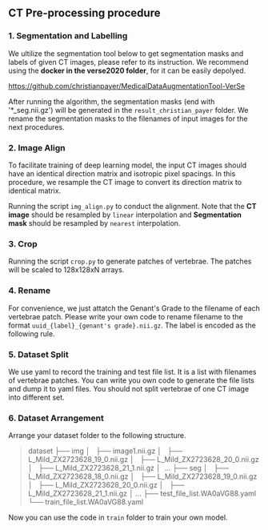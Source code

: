 ## CT Pre-processing procedure
### 1. Segmentation and Labelling

We ultilize the segmentation tool below to get segmentation masks and labels of given CT images, please refer to its instruction. We recommend using the **docker in the verse2020 folder**, for it can be easily depolyed.

https://github.com/christianpayer/MedicalDataAugmentationTool-VerSe

After running the algorithm, the segmentation masks (end with '*_seg.nii.gz') will be generated in the `result_christian_payer` folder. We rename the segmentation masks to the filenames of input images for the next procedures.

### 2. Image Align

To facilitate training of deep learning model, the input CT images should have an identical direction matrix and isotropic pixel spacings. In this procedure, we resample the CT image to convert its direction matrix to identical matrix.

Running the script `img_align.py` to conduct the alignment. Note that the **CT image** should be resampled by `linear` interpolation and **Segmentation mask** should be resampled by `nearest` interpolation.

### 3. Crop

Running the script `crop.py` to generate patches of vertebrae. The patches will be scaled to 128x128xN arrays.

### 4. Rename

For convenience, we just attatch the Genant's Grade to the filename of each vertebrae patch. Please write your own code to rename filename to the format `uuid_{label}_{genant's grade}.nii.gz`. The label is encoded as the following rule.


### 5. Dataset Split

We use yaml to record the training and test file list. It is a list with filenames of vertebrae patches. You can write you own code to generate the file lists and dump it to yaml files. You should not split vertebrae of one CT image into different set.

### 6. Dataset Arrangement

Arrange your dataset folder to the following structure.

> dataset
> ├── img
> │   ├── image1.nii.gz
> │   ├── L_Mild_ZX2723628_19_0.nii.gz
> │   ├── L_Mild_ZX2723628_20_0.nii.gz
> │   ├── L_Mild_ZX2723628_21_1.nii.gz
> │    ...
> ├── seg
> │   ├── L_Mild_ZX2723628_18_0.nii.gz
> │   ├── L_Mild_ZX2723628_19_0.nii.gz
> │   ├── L_Mild_ZX2723628_20_0.nii.gz
> │   ├── L_Mild_ZX2723628_21_1.nii.gz
> │    ...
> ├── test_file_list.WA0aVG88.yaml
> └── train_file_list.WA0aVG88.yaml

Now you can use the code in `train` folder to train your own model.
